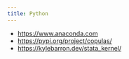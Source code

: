 ```yaml
---
title: Python
---
```


- <https://www.anaconda.com>
- <https://pypi.org/project/copulas/>
- <https://kylebarron.dev/stata_kernel/>
